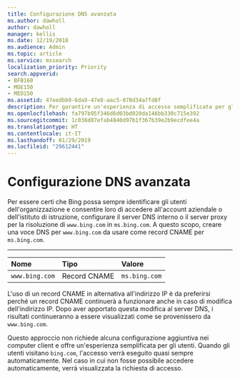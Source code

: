 ```yaml
---
title: Configurazione DNS avanzata
ms.author: dawholl
author: dawholl
manager: kellis
ms.date: 12/19/2018
ms.audience: Admin
ms.topic: article
ms.service: mssearch
localization_priority: Priority
search.appverid:
- BFB160
- MOE150
- MED150
ms.assetid: 47eedbb9-6da9-47e0-aac5-078d34a7fd8f
description: Per garantire un'esperienza di accesso semplificata per gli utenti, è possibile configurare il server DNS con un record CNAME
ms.openlocfilehash: fa797b95f346d6d03bd020da146bb330c715e392
ms.sourcegitcommit: 1c038d87efab4840d97b1f367b39e2b9ecdfee4a
ms.translationtype: HT
ms.contentlocale: it-IT
ms.lasthandoff: 01/29/2019
ms.locfileid: "29612441"
---
```

# <a name="advanced-dns-configuration"></a>Configurazione DNS avanzata

Per essere certi che Bing possa sempre identificare gli utenti dell'organizzazione e consentire loro di accedere all'account aziendale o dell'istituto di istruzione, configurare il server DNS interno o il server proxy per la risoluzione di `www.bing.com` in `ms.bing.com`. A questo scopo, creare una voce DNS per `www.bing.com` da usare come record CNAME per `ms.bing.com`.
  
****

|**Nome**|**Tipo**|**Valore**|
|:-----|:-----|:-----|
|`www.bing.com`  <br/> |Record CNAME  <br/> |`ms.bing.com`  <br/> |
   
L'uso di un record CNAME in alternativa all'indirizzo IP è da preferirsi perché un record CNAME continuerà a funzionare anche in caso di modifica dell'indirizzo IP. Dopo aver apportato questa modifica al server DNS, i risultati continueranno a essere visualizzati come se provenissero da `www.bing.com`. 
  
Questo approccio non richiede alcuna configurazione aggiuntiva nei computer client e offre un'esperienza semplificata per gli utenti. Quando gli utenti visitano `bing.com`, l'accesso verrà eseguito quasi sempre automaticamente. Nel caso in cui non fosse possibile accedere automaticamente, verrà visualizzata la richiesta di accesso.
